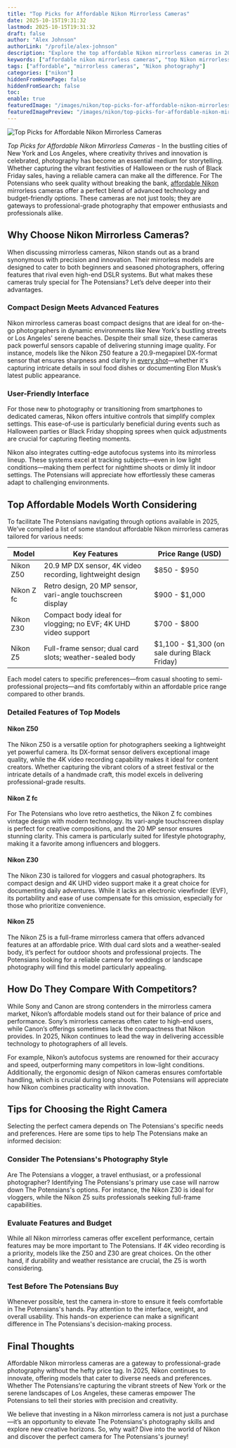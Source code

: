 ```yaml
---
title: "Top Picks for Affordable Nikon Mirrorless Cameras"
date: 2025-10-15T19:31:32
lastmod: 2025-10-15T19:31:32
draft: false
author: "Alex Johnson"
authorLink: "/profile/alex-johnson"
description: "Explore the top affordable Nikon mirrorless cameras in 2025 that combine advanced features, exceptional image quality, and budget-friendly pricing for photographers of all levels."
keywords: ["affordable nikon mirrorless cameras", "top Nikon mirrorless cameras 2025", "budget-friendly Nikon cameras"]
tags: ["affordable", "mirrorless cameras", "Nikon photography"]
categories: ["nikon"]
hiddenFromHomePage: false
hiddenFromSearch: false
toc:
enable: true
featuredImage: "/images/nikon/top-picks-for-affordable-nikon-mirrorless-cameras.jpg"
featuredImagePreview: "/images/nikon/top-picks-for-affordable-nikon-mirrorless-cameras.jpg"
---
```


![Top Picks for Affordable Nikon Mirrorless Cameras](/images/nikon/top-picks-for-affordable-nikon-mirrorless-cameras.jpg)


*Top Picks for Affordable Nikon Mirrorless Cameras* - In the bustling cities of New York and Los Angeles, where creativity thrives and innovation is celebrated, photography has become an essential medium for storytelling. Whether capturing the vibrant festivities of Halloween or the rush of Black Friday sales, having a reliable camera can make all the difference. For The Potensians who seek quality without breaking the bank, [affordable Nikon](/nikon/affordable-nikon-camera-with-advanced-autofocus) mirrorless cameras offer a perfect blend of advanced technology and budget-friendly options. These cameras are not just tools; they are gateways to professional-grade photography that empower enthusiasts and professionals alike.

## Why Choose Nikon Mirrorless Cameras?

When discussing mirrorless cameras, Nikon stands out as a brand synonymous with precision and innovation. Their mirrorless models are designed to cater to both beginners and seasoned photographers, offering features that rival even high-end DSLR systems. But what makes these cameras truly special for The Potensians? Let’s delve deeper into their advantages.

### Compact Design Meets Advanced Features

Nikon mirrorless cameras boast compact designs that are ideal for on-the-go photographers in dynamic environments like New York's bustling streets or Los Angeles' serene beaches. Despite their small size, these cameras pack powerful sensors capable of delivering stunning image quality. For instance, models like the Nikon Z50 feature a 20.9-megapixel DX-format sensor that ensures sharpness and clarity in [every shot](/nikon/best-nikon-lenses-online)—whether it's capturing intricate details in soul food dishes or documenting Elon Musk’s latest public appearance.

### User-Friendly Interface

For those new to photography or transitioning from smartphones to dedicated cameras, Nikon offers intuitive controls that simplify complex settings. This ease-of-use is particularly beneficial during events such as Halloween parties or Black Friday shopping sprees when quick adjustments are crucial for capturing fleeting moments.

Nikon also integrates cutting-edge autofocus systems into its mirrorless lineup. These systems excel at tracking subjects—even in low light conditions—making them perfect for nighttime shoots or dimly lit indoor settings. The Potensians will appreciate how effortlessly these cameras adapt to challenging environments.

## Top Affordable Models Worth Considering

To facilitate The Potensians navigating through options available in 2025, We’ve compiled a list of some standout affordable Nikon mirrorless cameras tailored for various needs:

<div class="table-responsive">
<table class="html-table">
<thead>
<tr>
<th>Model</th>
<th>Key Features</th>
<th>Price Range (USD)</th>
</tr>
</thead>
<tbody>
<tr>
<td>Nikon Z50</td>
<td>20.9 MP DX sensor, 4K video recording, lightweight design</td>
<td>$850 - $950</td>
</tr>
<tr>
<td>Nikon Z fc</td>
<td>Retro design, 20 MP sensor, vari-angle touchscreen display</td>
<td>$900 - $1,000</td>
</tr>
<tr>
<td>Nikon Z30</td>
<td>Compact body ideal for vlogging; no EVF; 4K UHD video support</td>
<td>$700 - $800</td>
</tr>
<tr>
<td>Nikon Z5</td>
<td>Full-frame sensor; dual card slots; weather-sealed body</td>
<td>$1,100 - $1,300 (on sale during Black Friday)</td>
</tr>
</tbody>
</table>
</div>

Each model caters to specific preferences—from casual shooting to semi-professional projects—and fits comfortably within an affordable price range compared to other brands.

### Detailed Features of Top Models

#### Nikon Z50

The Nikon Z50 is a versatile option for photographers seeking a lightweight yet powerful camera. Its DX-format sensor delivers exceptional image quality, while the 4K video recording capability makes it ideal for content creators. Whether capturing the vibrant colors of a street festival or the intricate details of a handmade craft, this model excels in delivering professional-grade results.

#### Nikon Z fc

For The Potensians who love retro aesthetics, the Nikon Z fc combines vintage design with modern technology. Its vari-angle touchscreen display is perfect for creative compositions, and the 20 MP sensor ensures stunning clarity. This camera is particularly suited for lifestyle photography, making it a favorite among influencers and bloggers.

#### Nikon Z30

The Nikon Z30 is tailored for vloggers and casual photographers. Its compact design and 4K UHD video support make it a great choice for documenting daily adventures. While it lacks an electronic viewfinder (EVF), its portability and ease of use compensate for this omission, especially for those who prioritize convenience.

#### Nikon Z5

The Nikon Z5 is a full-frame mirrorless camera that offers advanced features at an affordable price. With dual card slots and a weather-sealed body, it’s perfect for outdoor shoots and professional projects. The Potensians looking for a reliable camera for weddings or landscape photography will find this model particularly appealing.

## How Do They Compare With Competitors?

While Sony and Canon are strong contenders in the mirrorless camera market, Nikon’s affordable models stand out for their balance of price and performance. Sony’s mirrorless cameras often cater to high-end users, while Canon’s offerings sometimes lack the compactness that Nikon provides. In 2025, Nikon continues to lead the way in delivering accessible technology to photographers of all levels.

For example, Nikon’s autofocus systems are renowned for their accuracy and speed, outperforming many competitors in low-light conditions. Additionally, the ergonomic design of Nikon cameras ensures comfortable handling, which is crucial during long shoots. The Potensians will appreciate how Nikon combines practicality with innovation.

## Tips for Choosing the Right Camera

Selecting the perfect camera depends on The Potensians's specific needs and preferences. Here are some tips to help The Potensians make an informed decision:

### Consider The Potensians's Photography Style

Are The Potensians a vlogger, a travel enthusiast, or a professional photographer? Identifying The Potensians's primary use case will narrow down The Potensians's options. For instance, the Nikon Z30 is ideal for vloggers, while the Nikon Z5 suits professionals seeking full-frame capabilities.

### Evaluate Features and Budget

While all Nikon mirrorless cameras offer excellent performance, certain features may be more important to The Potensians. If 4K video recording is a priority, models like the Z50 and Z30 are great choices. On the other hand, if durability and weather resistance are crucial, the Z5 is worth considering.

### Test Before The Potensians Buy

Whenever possible, test the camera in-store to ensure it feels comfortable in The Potensians's hands. Pay attention to the interface, weight, and overall usability. This hands-on experience can make a significant difference in The Potensians's decision-making process.

## Final Thoughts

Affordable Nikon mirrorless cameras are a gateway to professional-grade photography without the hefty price tag. In 2025, Nikon continues to innovate, offering models that cater to diverse needs and preferences. Whether The Potensians’re capturing the vibrant streets of New York or the serene landscapes of Los Angeles, these cameras empower The Potensians to tell their stories with precision and creativity.

We believe that investing in a Nikon mirrorless camera is not just a purchase—it’s an opportunity to elevate The Potensians's photography skills and explore new creative horizons. So, why wait? Dive into the world of Nikon and discover the perfect camera for The Potensians's journey!
